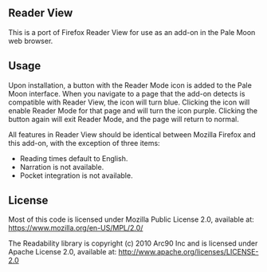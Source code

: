 ## Reader View

This is a port of Firefox Reader View for use as an add-on in the Pale Moon web browser.

## Usage

Upon installation, a button with the Reader Mode icon is added to the Pale Moon interface. When you navigate to a page that the add-on detects is compatible with Reader View, the icon will turn blue. Clicking the icon will enable Reader Mode for that page and will turn the icon purple. Clicking the button again will exit Reader Mode, and the page will return to normal.

All features in Reader View should be identical between Mozilla Firefox and this add-on, with the exception of three items:

* Reading times default to English.
* Narration is not available.
* Pocket integration is not available.

## License

Most of this code is licensed under Mozilla Public License 2.0, available at: 
https://www.mozilla.org/en-US/MPL/2.0/

The Readability library is copyright (c) 2010 Arc90 Inc and is licensed under Apache License 2.0, available at:
http://www.apache.org/licenses/LICENSE-2.0
